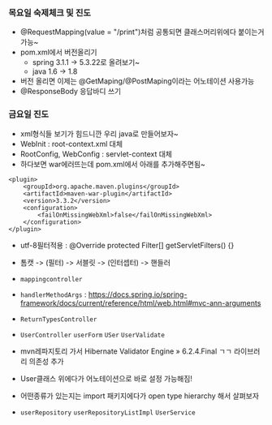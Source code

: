 ### 목요일 숙제체크 및 진도
- @RequestMapping(value = "/print")처럼 공통되면 클래스머리위에다 붙이는거 가능~
- pom.xml에서 버전올리기
  - spring 3.1.1 -> 5.3.22로 올려보기~
  - java 1.6 -> 1.8
- 버전 올리면 이제는 @GetMaping/@PostMaping이라는 어노테이션 사용가능
- @ResponseBody 응답바디 쓰기
### 금요일 진도
- xml형식들 보기가 힘드니깐 우리 java로 만들어보자~
- WebInit : root-context.xml 대체
- RootConfig, WebConfig :  servlet-context 대체
- 하다보면 war에러뜨는데 pom.xml에서 아래를 추가해주면됨~
```  
<plugin>
	<groupId>org.apache.maven.plugins</groupId>
	<artifactId>maven-war-plugin</artifactId>
	<version>3.3.2</version>
	<configuration>
		<failOnMissingWebXml>false</failOnMissingWebXml>
	</configuration>
</plugin>
```  
- utf-8필터적용 : @Override protected Filter[] getServletFilters() {}
- 톰캣 -> (필터) -> 서블릿 -> (인터셉터) -> 핸들러

- `mappingcontroller`
- `handlerMethodArgs` : https://docs.spring.io/spring-framework/docs/current/reference/html/web.html#mvc-ann-arguments
- `ReturnTypesController`
- `UserController` `userForm` `USer` `UserValidate`
- mvn레파지토리 가서 Hibernate Validator Engine » 6.2.4.Final ㄱㄱ 라이브러리 의존성 추가
- User클래스 위에다가 어노테이션으로 바로 설정 가능해짐!
- 어떤종류가 있는지는 import 패키지에다가 open type hierarchy 해서 살펴보자

- `userRepository` `userRepositoryListImpl` `UserService`